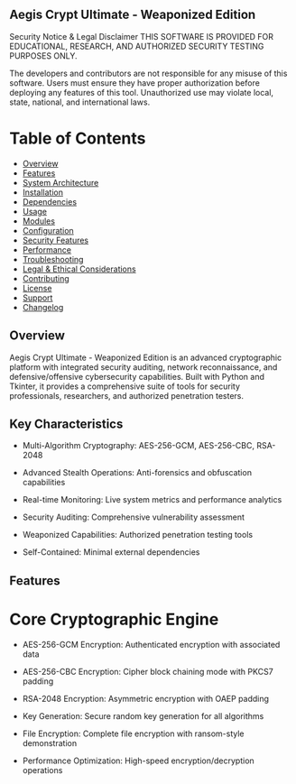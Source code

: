 ## Aegis Crypt Ultimate - Weaponized Edition
Security Notice & Legal Disclaimer
THIS SOFTWARE IS PROVIDED FOR EDUCATIONAL, RESEARCH, AND AUTHORIZED SECURITY TESTING PURPOSES ONLY.

The developers and contributors are not responsible for any misuse of this software. Users must ensure they have proper authorization before deploying any features of this tool. Unauthorized use may violate local, state, national, and international laws.

# Table of Contents

- [Overview](#overview)
- [Features](#features)
- [System Architecture](#system-architecture)
- [Installation](#installation)
- [Dependencies](#dependencies)
- [Usage](#usage)
- [Modules](#modules)
- [Configuration](#configuration)
- [Security Features](#security-features)
- [Performance](#performance)
- [Troubleshooting](#troubleshooting)
- [Legal & Ethical Considerations](#legal-ethical-considerations)
- [Contributing](#contributing)
- [License](#license)
- [Support](#support)
- [Changelog](#changelog)

## Overview
Aegis Crypt Ultimate - Weaponized Edition is an advanced cryptographic platform with integrated security auditing, network reconnaissance, and defensive/offensive cybersecurity capabilities. Built with Python and Tkinter, it provides a comprehensive suite of tools for security professionals, researchers, and authorized penetration testers.

## Key Characteristics
- Multi-Algorithm Cryptography: AES-256-GCM, AES-256-CBC, RSA-2048

- Advanced Stealth Operations: Anti-forensics and obfuscation capabilities

- Real-time Monitoring: Live system metrics and performance analytics

- Security Auditing: Comprehensive vulnerability assessment

- Weaponized Capabilities: Authorized penetration testing tools

- Self-Contained: Minimal external dependencies

## Features
# Core Cryptographic Engine
- AES-256-GCM Encryption: Authenticated encryption with associated data

- AES-256-CBC Encryption: Cipher block chaining mode with PKCS7 padding

- RSA-2048 Encryption: Asymmetric encryption with OAEP padding

- Key Generation: Secure random key generation for all algorithms

- File Encryption: Complete file encryption with ransom-style demonstration

- Performance Optimization: High-speed encryption/decryption operations
